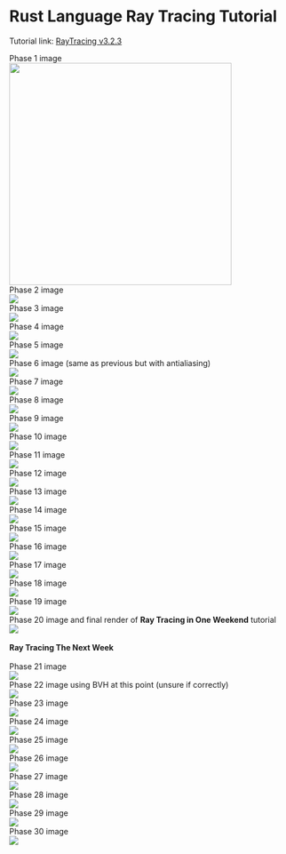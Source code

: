 # Rust Language Ray Tracing Tutorial
Tutorial link:
[RayTracing v3.2.3](https://github.com/RayTracing/raytracing.github.io/releases/tag/v3.2.3)

Phase 1 image
<br>
<img src="phase-1.png" width="400"/>
<br>
Phase 2 image
<br>
![](phase-2.png)
<br>
Phase 3 image
<br>
![](phase-3.png)
<br>
Phase 4 image
<br>
![](phase-4.png)
<br>
Phase 5 image
<br>
![](phase-5.png)
<br>
Phase 6 image (same as previous but with antialiasing)
<br>
![](phase-6.png)
<br>
Phase 7 image
<br>
![](phase-7.png)
<br>
Phase 8 image
<br>
![](phase-8.png)
<br>
Phase 9 image
<br>
![](phase-9.png)
<br>
Phase 10 image
<br>
![](phase-10.png)
<br>
Phase 11 image
<br>
![](phase-11.png)
<br>
Phase 12 image
<br>
![](phase-12.png)
<br>
Phase 13 image
<br>
![](phase-13.png)
<br>
Phase 14 image
<br>
![](phase-14.png)
<br>
Phase 15 image
<br>
![](phase-15.png)
<br>
Phase 16 image
<br>
![](phase-16.png)
<br>
Phase 17 image
<br>
![](phase-17.png)
<br>
Phase 18 image
<br>
![](phase-18.png)
<br>
Phase 19 image
<br>
![](phase-19.png)
<br>
Phase 20 image and final render of **Ray Tracing in One Weekend** tutorial
<br>
![](phase-20.png)
<br>
<br>
**Ray Tracing The Next Week**
<br>
<br>
Phase 21 image
<br>
![](phase-21.png)
<br>
Phase 22 image using BVH at this point (unsure if correctly)
<br>
![](phase-22.png)
<br>
Phase 23 image
<br>
![](phase-23.png)
<br>
Phase 24 image
<br>
![](phase-24.png)
<br>
Phase 25 image
<br>
![](phase-25.png)
<br>
Phase 26 image
<br>
![](phase-26.png)
<br>
Phase 27 image
<br>
![](phase-27.png)
<br>
Phase 28 image
<br>
![](phase-28.png)
<br>
Phase 29 image
<br>
![](phase-29.png)
<br>
Phase 30 image
<br>
![](phase-30.png)
